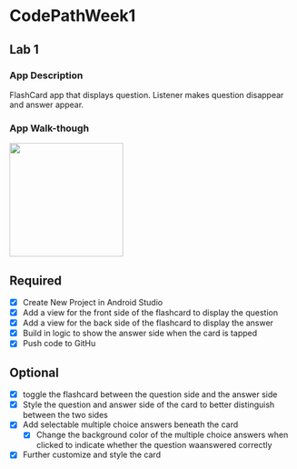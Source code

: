 ﻿# CodePathWeek1




## Lab 1

### App Description
FlashCard app that displays question. Listener makes question disappear and answer appear. 

### App Walk-though
<img src="https://user-images.githubusercontent.com/69607469/190912329-1dfa0af0-e81f-48fd-aa35-f6e9160e2696.gif" width=200><br>

## Required
- [x] Create New Project in Android Studio
- [x] Add a view for the front side of the flashcard to display the question
- [x] Add a view for the back side of the flashcard to display the answer
- [x] Build in logic to show the answer side when the card is tapped
- [x] Push code to GitHu
## Optional
- [x] toggle the flashcard between the question side and the answer side
- [x] Style the question and answer side of the card to better distinguish between the two sides
- [x] Add selectable multiple choice answers beneath the card
   - [x] Change the background color of the multiple choice answers when clicked to indicate whether the question waanswered correctly
- [x] Further customize and style the card
